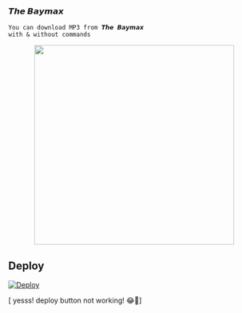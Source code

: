 ### 𝙏𝙝𝙚 𝘽𝙖𝙮𝙢𝙖𝙭
```
You can download MP3 from 𝙏𝙝𝙚 𝘽𝙖𝙮𝙢𝙖𝙭
with & without commands
```
<p align="center">
  <img src="https://telegra.ph/file/f82649a7e3c951a81006a.png" width='400"'>
</p>

## Deploy 

[![Deploy](https://www.herokucdn.com/deploy/button.svg)](https://heroku.com/deploy?template=https:///main)


 [ yesss! deploy button not working! 😂🔧]




